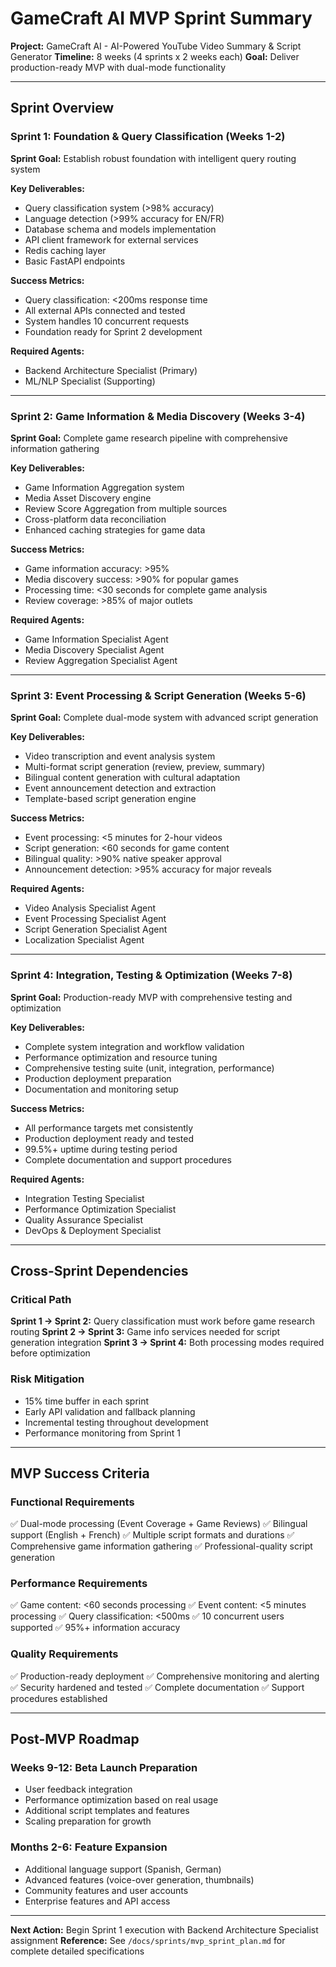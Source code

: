 # GameCraft AI MVP Sprint Summary

**Project:** GameCraft AI - AI-Powered YouTube Video Summary & Script Generator
**Timeline:** 8 weeks (4 sprints x 2 weeks each)
**Goal:** Deliver production-ready MVP with dual-mode functionality

---

## Sprint Overview

### Sprint 1: Foundation & Query Classification (Weeks 1-2)
**Sprint Goal:** Establish robust foundation with intelligent query routing system

**Key Deliverables:**
- Query classification system (>98% accuracy)
- Language detection (>99% accuracy for EN/FR)
- Database schema and models implementation
- API client framework for external services
- Redis caching layer
- Basic FastAPI endpoints

**Success Metrics:**
- Query classification: <200ms response time
- All external APIs connected and tested
- System handles 10 concurrent requests
- Foundation ready for Sprint 2 development

**Required Agents:**
- Backend Architecture Specialist (Primary)
- ML/NLP Specialist (Supporting)

---

### Sprint 2: Game Information & Media Discovery (Weeks 3-4)
**Sprint Goal:** Complete game research pipeline with comprehensive information gathering

**Key Deliverables:**
- Game Information Aggregation system
- Media Asset Discovery engine
- Review Score Aggregation from multiple sources
- Cross-platform data reconciliation
- Enhanced caching strategies for game data

**Success Metrics:**
- Game information accuracy: >95%
- Media discovery success: >90% for popular games
- Processing time: <30 seconds for complete game analysis
- Review coverage: >85% of major outlets

**Required Agents:**
- Game Information Specialist Agent
- Media Discovery Specialist Agent
- Review Aggregation Specialist Agent

---

### Sprint 3: Event Processing & Script Generation (Weeks 5-6)
**Sprint Goal:** Complete dual-mode system with advanced script generation

**Key Deliverables:**
- Video transcription and event analysis system
- Multi-format script generation (review, preview, summary)
- Bilingual content generation with cultural adaptation
- Event announcement detection and extraction
- Template-based script generation engine

**Success Metrics:**
- Event processing: <5 minutes for 2-hour videos
- Script generation: <60 seconds for game content
- Bilingual quality: >90% native speaker approval
- Announcement detection: >95% accuracy for major reveals

**Required Agents:**
- Video Analysis Specialist Agent
- Event Processing Specialist Agent
- Script Generation Specialist Agent
- Localization Specialist Agent

---

### Sprint 4: Integration, Testing & Optimization (Weeks 7-8)
**Sprint Goal:** Production-ready MVP with comprehensive testing and optimization

**Key Deliverables:**
- Complete system integration and workflow validation
- Performance optimization and resource tuning
- Comprehensive testing suite (unit, integration, performance)
- Production deployment preparation
- Documentation and monitoring setup

**Success Metrics:**
- All performance targets met consistently
- Production deployment ready and tested
- 99.5%+ uptime during testing period
- Complete documentation and support procedures

**Required Agents:**
- Integration Testing Specialist
- Performance Optimization Specialist
- Quality Assurance Specialist
- DevOps & Deployment Specialist

---

## Cross-Sprint Dependencies

### Critical Path
**Sprint 1 → Sprint 2:** Query classification must work before game research routing
**Sprint 2 → Sprint 3:** Game info services needed for script generation integration
**Sprint 3 → Sprint 4:** Both processing modes required before optimization

### Risk Mitigation
- 15% time buffer in each sprint
- Early API validation and fallback planning
- Incremental testing throughout development
- Performance monitoring from Sprint 1

---

## MVP Success Criteria

### Functional Requirements
✅ Dual-mode processing (Event Coverage + Game Reviews)
✅ Bilingual support (English + French)
✅ Multiple script formats and durations
✅ Comprehensive game information gathering
✅ Professional-quality script generation

### Performance Requirements
✅ Game content: <60 seconds processing
✅ Event content: <5 minutes processing
✅ Query classification: <500ms
✅ 10 concurrent users supported
✅ 95%+ information accuracy

### Quality Requirements
✅ Production-ready deployment
✅ Comprehensive monitoring and alerting
✅ Security hardened and tested
✅ Complete documentation
✅ Support procedures established

---

## Post-MVP Roadmap

### Weeks 9-12: Beta Launch Preparation
- User feedback integration
- Performance optimization based on real usage
- Additional script templates and features
- Scaling preparation for growth

### Months 2-6: Feature Expansion
- Additional language support (Spanish, German)
- Advanced features (voice-over generation, thumbnails)
- Community features and user accounts
- Enterprise features and API access

---

**Next Action:** Begin Sprint 1 execution with Backend Architecture Specialist assignment
**Reference:** See `/docs/sprints/mvp_sprint_plan.md` for complete detailed specifications

